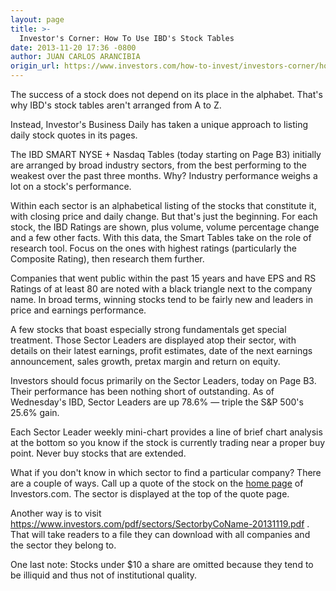 ```yaml
---
layout: page
title: >-
  Investor's Corner: How To Use IBD's Stock Tables
date: 2013-11-20 17:36 -0800
author: JUAN CARLOS ARANCIBIA
origin_url: https://www.investors.com/how-to-invest/investors-corner/how-to-use-ibd-stock-tables/
---
```


The success of a stock does not depend on its place in the alphabet. That's why IBD's stock tables aren't arranged from A to Z.

Instead, Investor's Business Daily has taken a unique approach to listing daily stock quotes in its pages.

The IBD SMART NYSE + Nasdaq Tables (today starting on Page B3) initially are arranged by broad industry sectors, from the best performing to the weakest over the past three months. Why? Industry performance weighs a lot on a stock's performance.

Within each sector is an alphabetical listing of the stocks that constitute it, with closing price and daily change. But that's just the beginning. For each stock, the IBD Ratings are shown, plus volume, volume percentage change and a few other facts. With this data, the Smart Tables take on the role of research tool. Focus on the ones with highest ratings (particularly the Composite Rating), then research them further.

Companies that went public within the past 15 years and have EPS and RS Ratings of at least 80 are noted with a black triangle next to the company name. In broad terms, winning stocks tend to be fairly new and leaders in price and earnings performance.

A few stocks that boast especially strong fundamentals get special treatment. Those Sector Leaders are displayed atop their sector, with details on their latest earnings, profit estimates, date of the next earnings announcement, sales growth, pretax margin and return on equity.

Investors should focus primarily on the Sector Leaders, today on Page B3. Their performance has been nothing short of outstanding. As of Wednesday's IBD, Sector Leaders are up 78.6% — triple the S&P 500's 25.6% gain.

Each Sector Leader weekly mini-chart provides a line of brief chart analysis at the bottom so you know if the stock is currently trading near a proper buy point. Never buy stocks that are extended.

What if you don't know in which sector to find a particular company? There are a couple of ways. Call up a quote of the stock on the [home page](https://www.investors.com) of Investors.com. The sector is displayed at the top of the quote page.

Another way is to visit <https://www.investors.com/pdf/sectors/SectorbyCoName-20131119.pdf> . That will take readers to a file they can download with all companies and the sector they belong to.

One last note: Stocks under \$10 a share are omitted because they tend to be illiquid and thus not of institutional quality.
